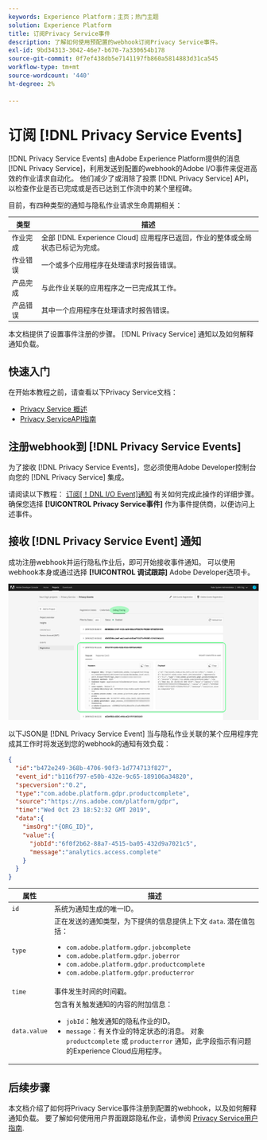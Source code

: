 ```yaml
---
keywords: Experience Platform；主页；热门主题
solution: Experience Platform
title: 订阅Privacy Service事件
description: 了解如何使用预配置的webhook订阅Privacy Service事件。
exl-id: 9bd34313-3042-46e7-b670-7a330654b178
source-git-commit: 0f7ef438db5e7141197fb860a5814883d31ca545
workflow-type: tm+mt
source-wordcount: '440'
ht-degree: 2%

---
```


# 订阅 [!DNL Privacy Service Events]

[!DNL Privacy Service Events] 由Adobe Experience Platform提供的消息 [!DNL Privacy Service]，利用发送到配置的webhook的Adobe I/O事件来促进高效的作业请求自动化。 他们减少了或消除了投票 [!DNL Privacy Service] API，以检查作业是否已完成或是否已达到工作流中的某个里程碑。

目前，有四种类型的通知与隐私作业请求生命周期相关：

| 类型 | 描述 |
| --- | --- |
| 作业完成 | 全部 [!DNL Experience Cloud] 应用程序已返回，作业的整体或全局状态已标记为完成。 |
| 作业错误 | 一个或多个应用程序在处理请求时报告错误。 |
| 产品完成 | 与此作业关联的应用程序之一已完成其工作。 |
| 产品错误 | 其中一个应用程序在处理请求时报告错误。 |

本文档提供了设置事件注册的步骤。 [!DNL Privacy Service] 通知以及如何解释通知负载。

## 快速入门

在开始本教程之前，请查看以下Privacy Service文档：

* [Privacy Service 概述](./home.md)
* [Privacy ServiceAPI指南](./api/overview.md)

## 注册webhook到 [!DNL Privacy Service Events]

为了接收 [!DNL Privacy Service Events]，您必须使用Adobe Developer控制台向您的 [!DNL Privacy Service] 集成。

请阅读以下教程： [订阅[！DNL I/O Event]通知](../observability/alerts/subscribe.md) 有关如何完成此操作的详细步骤。 确保您选择 **[!UICONTROL Privacy Service事件]** 作为事件提供商，以便访问上述事件。

## 接收 [!DNL Privacy Service Event] 通知

成功注册webhook并运行隐私作业后，即可开始接收事件通知。 可以使用webhook本身或通过选择 **[!UICONTROL 调试跟踪]** Adobe Developer选项卡。

![](images/privacy-events/debug-tracing.png)

以下JSON是 [!DNL Privacy Service Event] 当与隐私作业关联的某个应用程序完成其工作时将发送到您的webhook的通知有效负载：

```json
{
  "id":"b472e249-368b-4706-90f3-1d774713f827",
  "event_id":"b116f797-e50b-432e-9c65-189106a34820",
  "specversion":"0.2",
  "type":"com.adobe.platform.gdpr.productcomplete",
  "source":"https://ns.adobe.com/platform/gdpr",
  "time":"Wed Oct 23 18:52:32 GMT 2019",
  "data":{
    "imsOrg":"{ORG_ID}",
    "value":{
      "jobId":"6f0f2b62-88a7-4515-ba05-432d9a7021c5",
      "message":"analytics.access.complete"
    }
  }
}
```

| 属性 | 描述 |
| --- | --- |
| `id` | 系统为通知生成的唯一ID。 |
| `type` | 正在发送的通知类型，为下提供的信息提供上下文 `data`. 潜在值包括： <ul><li>`com.adobe.platform.gdpr.jobcomplete`</li><li>`com.adobe.platform.gdpr.joberror`</li><li>`com.adobe.platform.gdpr.productcomplete`</li><li>`com.adobe.platform.gdpr.producterror`</li></ul> |
| `time` | 事件发生时间的时间戳。 |
| `data.value` | 包含有关触发通知的内容的附加信息： <ul><li>`jobId`：触发通知的隐私作业的ID。</li><li>`message`：有关作业的特定状态的消息。 对象 `productcomplete` 或 `producterror` 通知，此字段指示有问题的Experience Cloud应用程序。</li></ul> |

## 后续步骤

本文档介绍了如何将Privacy Service事件注册到配置的webhook，以及如何解释通知负载。 要了解如何使用用户界面跟踪隐私作业，请参阅 [Privacy Service用户指南](./ui/user-guide.md).
